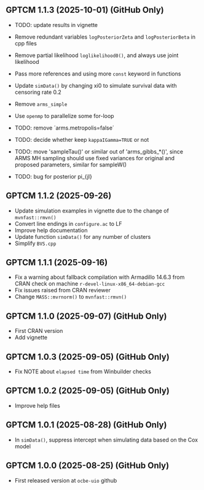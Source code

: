 <div style="text-align: left;">

## GPTCM 1.1.3 (2025-10-01) (GitHub Only)

* TODO: update results in vignette

* Remove redundant variables `logPosteriorZeta` and `logPosteriorBeta` in cpp files
* Remove partial likelihood `loglikelihood0()`, and always use joint likelihood
* Pass more references and using more `const` keyword in functions
* Update `simData()` by changing xi0 to simulate survival data with censoring rate 0.2
* Remove `arms_simple`
* Use `openmp` to parallelize some for-loop
* TODO: remove ´arms.metropolis=false´
* TODO: decide whether keep `kappaIGamma=TRUE` or not
* TODO: move 'sampleTau()' or similar out of 'arms_gibbs_*()', since ARMS MH sampling should use fixed variances for original and proposed parameters, similar for sampleW()
* TODO: bug for posterior pi_{jl}

## GPTCM 1.1.2 (2025-09-26)

* Update simulation examples in vignette due to the change of `mvnfast::rmvn()`
* Convert line endings in `configure.ac` to LF
* Improve help documentation
* Update function `simData()` for any number of clusters 
* Simplify `BVS.cpp`

## GPTCM 1.1.1 (2025-09-16)

* Fix a warning about fallback compilation with Armadillo 14.6.3 from CRAN check on machine `r-devel-linux-x86_64-debian-gcc`
* Fix issues raised from CRAN reviewer
* Change `MASS::mvrnorm()` to `mvnfast::rmvn()`

## GPTCM 1.1.0 (2025-09-07) (GitHub Only)

* First CRAN version
* Add vignette

## GPTCM 1.0.3 (2025-09-05) (GitHub Only)

* Fix NOTE about `elapsed time` from Winbuilder checks 

## GPTCM 1.0.2 (2025-09-05) (GitHub Only)

* Improve help files

## GPTCM 1.0.1 (2025-08-28) (GitHub Only)

* In `simData()`, suppress intercept when simulating data based on the Cox model

## GPTCM 1.0.0 (2025-08-25) (GitHub Only)

* First released version at `ocbe-uio` github

</div>